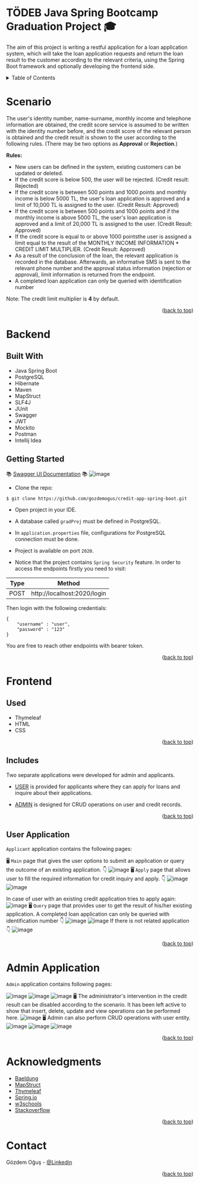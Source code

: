 <a name="readme-top"></a>

# TÖDEB Java Spring Bootcamp Graduation Project :mortar_board:
The aim of this project is writing a restful application for a loan application system, which will take the loan application requests and return the loan result to the customer according to the relevant criteria, using the Spring Boot framework and optionally developing the frontend side.


<!-- TABLE OF CONTENTS -->
<details>
  <summary>Table of Contents</summary>
  <ol>
    <li>
      <a href="#scenario">Scenario</a>
    </li>
    <li>
      <a href="#back-end">Backend</a>
      <ul>
        <li><a href="#built-with">Built With</a></li>
                <li><a href="#getting-started">Getting Started</a></li>
      </ul>
    </li>
    <li><a href="#front-end">Frontend</a>
      <ul>
    <li><a href="#used">Used</a></li>
         <li><a href="#includes">Includes</a></li>
         <li><a href="#user-application">User Application</a></li>
         <li><a href="#admin-application">Admin Application</a></li>
      </ul>
    </li>
    <li><a href="#acknowledgments">Acknowledgments</a></li>
    <li><a href="#contact">Contact</a></li>
  </ol>
</details>

# Scenario
The user's identity number, name-surname, monthly income and telephone information are obtained, the credit score service is assumed to be written with the identity number before, and the credit score of the relevant person is obtained and the credit result is shown to the user according to the following rules.
(There may be two options as **Approval** or **Rejection**.)

**Rules:**
- New users can be defined in the system, existing customers can be updated or deleted. 
- If the credit score is below 500, the user will be rejected. (Credit result: Rejected) 
- If the credit score is between 500 points and 1000 points and monthly income is below 5000 TL, the user's loan application is approved and a limit of 10,000 TL is assigned to the user. (Credit Result: Approved)
- If the credit score is between 500 points and 1000 points and if the monthly income is above 5000 TL, the user's loan application is approved and a limit of 20,000 TL is assigned to the user. (Credit Result: Approved)
- If the credit score is equal to or above 1000 pointsthe user is assigned a limit equal to the result of the MONTHLY INCOME INFORMATION * CREDIT LIMIT MULTIPLIER. (Credit Result: Approved)
- As a result of the conclusion of the loan, the relevant application is recorded in the database. Afterwards, an informative SMS is sent to the relevant phone number and the approval status information (rejection or approval), limit information is returned from the endpoint.
- A completed loan application can only be queried with identification number

Note: The credit limit multiplier is **4** by default.

<p align="right">(<a href="#readme-top">back to top</a>)</p>

# Backend
## Built With

- Java Spring Boot
- PostgreSQL
- Hibernate
- Maven
- MapStruct
- SLF4J
- JUnit
- Swagger
- JWT
- Mockito
- Postman
- Intellij Idea

## Getting Started

:books: [Swagger UI Documentation](http://localhost:2020/swagger-ui/index.html?configUrl=/openapi/swagger-config) :books:
![image](https://user-images.githubusercontent.com/107196935/184547558-f7130145-4083-4799-8868-1b613b2aa14c.png)

- Clone the repo:
```
$ git clone https://github.com/gozdemogus/credit-app-spring-boot.git
```
- Open project in your IDE.

- A database called ```gradProj``` must be defined in PostgreSQL.

- In ```application.properties``` file, configurations for PostgreSQL connection must be done.

- Project is available on port ```2020```.

- Notice that the project contains ```Spring Security``` feature. In order to access the endpoints firstly you need to visit:

| Type | Method |
| ------ | ------ |
| POST | http://localhost:2020/login |

Then login with the following credentials: 
```
{
    "username" : "user",
    "password" : "123"
}
```
You are free to reach other endpoints with bearer token.

<p align="right">(<a href="#readme-top">back to top</a>)</p>

# Frontend

## Used
- Thymeleaf
- HTML
- CSS
<p align="right">(<a href="#readme-top">back to top</a>)</p>

## Includes

Two separate applications were developed for admin and applicants. 

- [USER](http://localhost:2020/credit/ui/main) is provided for applicants where they can apply for loans and inquire about their applications.

- [ADMIN](http://localhost:2020/credit-admin/ui/main) is designed for CRUD operations on user and credit records.
<p align="right">(<a href="#readme-top">back to top</a>)</p>

## User Application
```Applicant``` application contains the following pages:

:desktop_computer: ```Main``` page that gives the user options to submit an application or query the outcome of an existing application. :point_down:
![image](https://user-images.githubusercontent.com/107196935/183636225-cade30b6-f189-4a0b-93f5-73a4ee7c5a75.png)
:desktop_computer: ```Apply``` page that allows user to fill the required information for credit inquiry and apply. :point_down:
![image](https://user-images.githubusercontent.com/107196935/183636700-89d25f78-24a8-4f7a-aa4c-adb8897b581d.png)
![image](https://user-images.githubusercontent.com/107196935/183638031-16ffd6e6-e0d2-48f7-8654-ab09b52854c0.png)

In case of user with an existing credit application tries to apply again:
![image](https://user-images.githubusercontent.com/107196935/183637461-13fa4b94-15c4-4517-b039-b47dba73ba98.png)
:desktop_computer: ```Query``` page that provides user to get the result of his/her existing application. A completed loan application can only be queried with identification number :point_down:
![image](https://user-images.githubusercontent.com/107196935/183636989-31764f55-4705-4c24-b0c6-49924a734369.png)
![image](https://user-images.githubusercontent.com/107196935/184073790-e766b24b-5172-4d54-9a4f-6f9550fb06a9.png)
If there is not related application :point_down:
![image](https://user-images.githubusercontent.com/107196935/184073566-fceb71cb-f30d-4221-a5fa-bc8dca468893.png)

<p align="right">(<a href="#readme-top">back to top</a>)</p>

# Admin Application
```Admin``` application contains following pages:

![image](https://user-images.githubusercontent.com/107196935/184548506-4585c1fe-0e65-4aa5-b561-54da36b74bac.png)
![image](https://user-images.githubusercontent.com/107196935/184324932-58ab9068-1ad8-4cf9-9e5e-2ede0b87e818.png)
![image](https://user-images.githubusercontent.com/107196935/184323072-414bfd8a-6814-4e53-a380-68165dd43c6c.png)
:desktop_computer: The administrator's intervention in the credit result can be disabled according to the scenario. It has been left active to show that insert, delete, update and view operations can be performed here.
![image](https://user-images.githubusercontent.com/107196935/184324970-410a2b89-a266-4de3-a6b6-cd2e712cd820.png)
:desktop_computer: Admin can also perform CRUD operations with user entity.
![image](https://user-images.githubusercontent.com/107196935/184327031-e9c807d3-c679-48f5-ab0d-c4ceca994114.png)
![image](https://user-images.githubusercontent.com/107196935/184338787-ca77f515-6616-4d73-80b9-a697ad9da10c.png)
![image](https://user-images.githubusercontent.com/107196935/184357676-ea737172-2cb5-4d9f-a600-5a1539df3455.png)
<p align="right">(<a href="#readme-top">back to top</a>)</p>

# Acknowledgments

* [Baeldung](https://www.baeldung.com/rest-with-spring-series)
* [MapStruct](https://mapstruct.org/)
* [Thymeleaf](https://www.thymeleaf.org/documentation.html)
* [Spring.io](https://spring.io/guides/gs/maven/)
* [w3schools](https://www.w3schools.com/)
* [Stackoverflow](https://stackoverflow.com/)

<p align="right">(<a href="#readme-top">back to top</a>)</p>

# Contact

Gözdem Oğuş - [@Linkedin](https://www.linkedin.com/in/gozdemogus/) 

<p align="right">(<a href="#readme-top">back to top</a>)</p>
